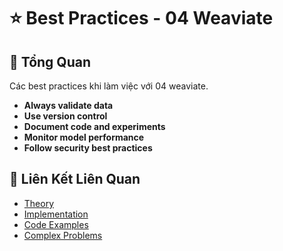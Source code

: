 # ⭐ Best Practices - 04 Weaviate

## 🎯 Tổng Quan

Các best practices khi làm việc với 04 weaviate.

- **Always validate data**
- **Use version control**
- **Document code and experiments**
- **Monitor model performance**
- **Follow security best practices**

## 🔗 Liên Kết Liên Quan

- [Theory](./THEORY_04_weaviate.md)
- [Implementation](./IMPLEMENTATION_04_weaviate.md)
- [Code Examples](./CODE_EXAMPLES_04_weaviate.md)
- [Complex Problems](./COMPLEX_PROBLEMS.md)
